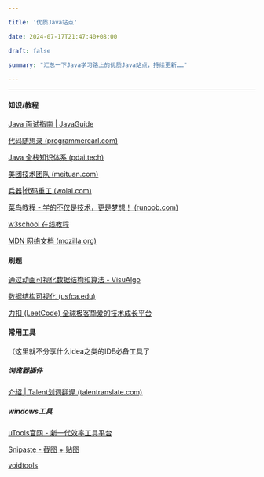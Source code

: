 ```yaml
---

title: '优质Java站点'

date: 2024-07-17T21:47:40+08:00

draft: false

summary: "汇总一下Java学习路上的优质Java站点，持续更新……"

---
```


<hr>

#### 知识/教程

[Java 面试指南 | JavaGuide](https://javaguide.cn/)

[代码随想录 (programmercarl.com)](https://www.programmercarl.com/)

[Java 全栈知识体系 (pdai.tech)](https://pdai.tech/)

[美团技术团队 (meituan.com)](https://tech.meituan.com/)

[兵器|代码重工 (wolai.com)](https://www.wolai.com/nnRjHcUSv2mrRbFKZUpBMS)

[菜鸟教程 - 学的不仅是技术，更是梦想！ (runoob.com)](https://www.runoob.com/)

[w3school 在线教程](https://www.w3school.com.cn/)

[MDN 网络文档 (mozilla.org)](https://developer.mozilla.org/zh-CN/)

#### 刷题

[通过动画可视化数据结构和算法 - VisuAlgo](https://visualgo.net/zh)

[数据结构可视化 (usfca.edu)](https://www.cs.usfca.edu/~galles/visualization/Algorithms.html)

[力扣 (LeetCode) 全球极客挚爱的技术成长平台](https://leetcode.cn/)

#### 常用工具

（这里就不分享什么idea之类的IDE必备工具了

##### 浏览器插件

[介绍 | Talent划词翻译 (talentranslate.com)](https://docs.talentranslate.com/)

##### windows工具

[uTools官网 - 新一代效率工具平台](https://u.tools/)

[Snipaste - 截图 + 贴图](https://zh.snipaste.com/)

[voidtools](https://www.voidtools.com/zh-cn/)

